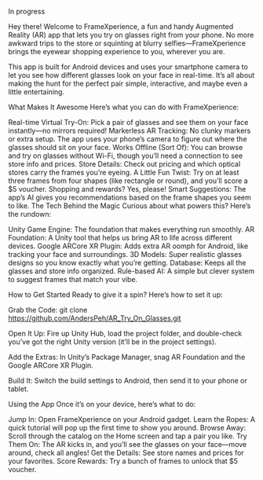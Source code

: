 In progress

Hey there! Welcome to FrameXperience, a fun and handy Augmented Reality (AR) app that lets you try on glasses right from your phone. No more awkward trips to the store or squinting at blurry selfies—FrameXperience brings the eyewear shopping experience to you, wherever you are.

This app is built for Android devices and uses your smartphone camera to let you see how different glasses look on your face in real-time. It’s all about making the hunt for the perfect pair simple, interactive, and maybe even a little entertaining.

What Makes It Awesome Here’s what you can do with FrameXperience:

Real-time Virtual Try-On: Pick a pair of glasses and see them on your face instantly—no mirrors required! Markerless AR Tracking: No clunky markers or extra setup. The app uses your phone’s camera to figure out where the glasses should sit on your face. Works Offline (Sort Of): You can browse and try on glasses without Wi-Fi, though you’ll need a connection to see store info and prices. Store Details: Check out pricing and which optical stores carry the frames you’re eyeing. A Little Fun Twist: Try on at least three frames from four shapes (like rectangle or round), and you’ll score a $5 voucher. Shopping and rewards? Yes, please! Smart Suggestions: The app’s AI gives you recommendations based on the frame shapes you seem to like. The Tech Behind the Magic Curious about what powers this? Here’s the rundown:

Unity Game Engine: The foundation that makes everything run smoothly. AR Foundation: A Unity tool that helps us bring AR to life across different devices. Google ARCore XR Plugin: Adds extra AR oomph for Android, like tracking your face and surroundings. 3D Models: Super realistic glasses designs so you know exactly what you’re getting. Database: Keeps all the glasses and store info organized. Rule-based AI: A simple but clever system to suggest frames that match your vibe.

How to Get Started Ready to give it a spin? Here’s how to set it up:

Grab the Code: git clone https://github.com/AndersPeh/AR_Try_On_Glasses.git

Open It Up: Fire up Unity Hub, load the project folder, and double-check you’ve got the right Unity version (it’ll be in the project settings).

Add the Extras: In Unity’s Package Manager, snag AR Foundation and the Google ARCore XR Plugin.

Build It: Switch the build settings to Android, then send it to your phone or tablet.

Using the App Once it’s on your device, here’s what to do:

Jump In: Open FrameXperience on your Android gadget. Learn the Ropes: A quick tutorial will pop up the first time to show you around. Browse Away: Scroll through the catalog on the Home screen and tap a pair you like. Try Them On: The AR kicks in, and you’ll see the glasses on your face—move around, check all angles! Get the Details: See store names and prices for your favorites. Score Rewards: Try a bunch of frames to unlock that $5 voucher.
